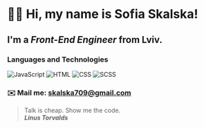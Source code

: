 # 👋🏻 Hi, my name is **Sofia Skalska**!
## I'm a *Front-End Engineer* from Lviv.
### Languages and Technologies 
![JavaScript](https://img.shields.io/badge/-JavaScript-090909?style=for-the-badge&logo=JavaScript)
![HTML](https://img.shields.io/badge/-HTML-090909?style=for-the-badge&logo=html5)
![CSS](https://img.shields.io/badge/-CSS-090909?style=for-the-badge&logo=css3)
![SCSS](https://img.shields.io/badge/-SCSS-090909?style=for-the-badge&logo=scss)
### ✉️ Mail me: skalska709@gmail.com
> Talk is cheap. Show me the code. <br/>
> ***Linus Torvalds***
